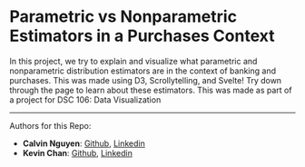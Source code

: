 # Parametric vs Nonparametric Estimators in a Purchases Context

In this project, we try to explain and visualize what parametric and nonparametric distribution estimators are in the context of banking and purchases. This was made using D3, Scrollytelling, and Svelte! Try down through the page to learn about these estimators. This was made as part of a project for DSC 106: Data Visualization

---

Authors for this Repo:
* **Calvin Nguyen**: [Github](https://github.com/Neniflight), [Linkedin](https://www.linkedin.com/in/calvin-nguyen-1089b51a1/)
* **Kevin Chan**: [Github](), [Linkedin]()
